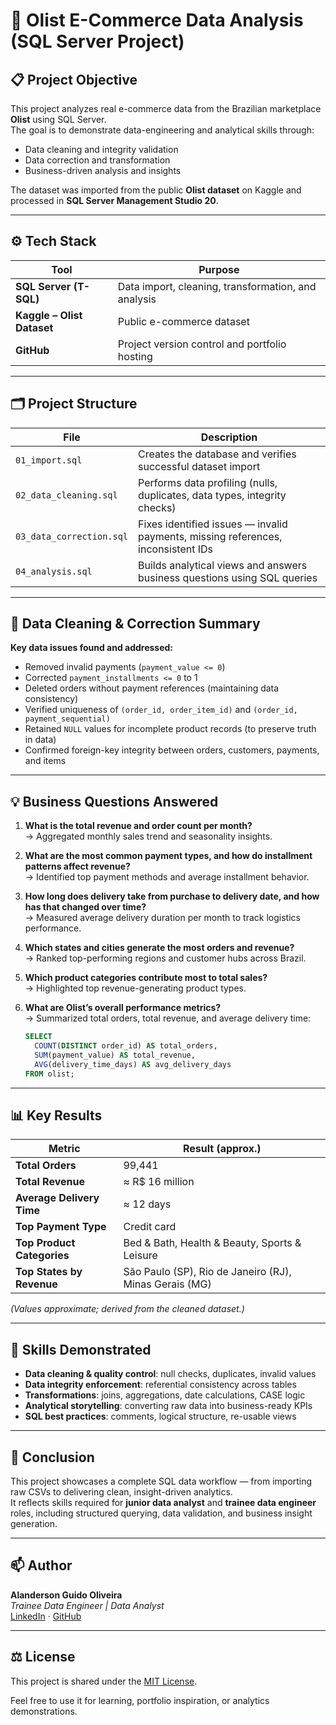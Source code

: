 # 🏬 Olist E-Commerce Data Analysis (SQL Server Project)

## 📋 Project Objective
This project analyzes real e-commerce data from the Brazilian marketplace **Olist** using SQL Server.  
The goal is to demonstrate data-engineering and analytical skills through:
- Data cleaning and integrity validation  
- Data correction and transformation  
- Business-driven analysis and insights  

The dataset was imported from the public **Olist dataset** on Kaggle and processed in **SQL Server Management Studio 20**.

---

## ⚙️ Tech Stack
| Tool | Purpose |
|------|----------|
| **SQL Server (T-SQL)** | Data import, cleaning, transformation, and analysis |
| **Kaggle – Olist Dataset** | Public e-commerce dataset |
| **GitHub** | Project version control and portfolio hosting |

---

## 🗂️ Project Structure
| File | Description |
|------|--------------|
| `01_import.sql` | Creates the database and verifies successful dataset import |
| `02_data_cleaning.sql` | Performs data profiling (nulls, duplicates, data types, integrity checks) |
| `03_data_correction.sql` | Fixes identified issues — invalid payments, missing references, inconsistent IDs |
| `04_analysis.sql` | Builds analytical views and answers business questions using SQL queries |

---

## 🧹 Data Cleaning & Correction Summary
**Key data issues found and addressed:**
- Removed invalid payments (`payment_value <= 0`)  
- Corrected `payment_installments <= 0` to 1  
- Deleted orders without payment references (maintaining data consistency)  
- Verified uniqueness of `(order_id, order_item_id)` and `(order_id, payment_sequential)`  
- Retained `NULL` values for incomplete product records (to preserve truth in data)  
- Confirmed foreign-key integrity between orders, customers, payments, and items  

---

## 💡 Business Questions Answered
1. **What is the total revenue and order count per month?**  
   → Aggregated monthly sales trend and seasonality insights.  

2. **What are the most common payment types, and how do installment patterns affect revenue?**  
   → Identified top payment methods and average installment behavior.  

3. **How long does delivery take from purchase to delivery date, and how has that changed over time?**  
   → Measured average delivery duration per month to track logistics performance.  

4. **Which states and cities generate the most orders and revenue?**  
   → Ranked top-performing regions and customer hubs across Brazil.  

5. **Which product categories contribute most to total sales?**  
   → Highlighted top revenue-generating product types.  

6. **What are Olist’s overall performance metrics?**  
   → Summarized total orders, total revenue, and average delivery time:

   ```sql
   SELECT
     COUNT(DISTINCT order_id) AS total_orders,
     SUM(payment_value) AS total_revenue,
     AVG(delivery_time_days) AS avg_delivery_days
   FROM olist;
   ```

---

## 📊 Key Results
| Metric | Result (approx.) |
|---------|------------------|
| **Total Orders** | 99,441 |
| **Total Revenue** | ≈ R$ 16 million |
| **Average Delivery Time** | ≈ 12 days |
| **Top Payment Type** | Credit card |
| **Top Product Categories** | Bed & Bath, Health & Beauty, Sports & Leisure |
| **Top States by Revenue** | São Paulo (SP), Rio de Janeiro (RJ), Minas Gerais (MG) |

*(Values approximate; derived from the cleaned dataset.)*

---

## 🧠 Skills Demonstrated
- **Data cleaning & quality control**: null checks, duplicates, invalid values  
- **Data integrity enforcement**: referential consistency across tables  
- **Transformations**: joins, aggregations, date calculations, CASE logic  
- **Analytical storytelling**: converting raw data into business-ready KPIs  
- **SQL best practices**: comments, logical structure, re-usable views  

---

## 🏁 Conclusion
This project showcases a complete SQL data workflow — from importing raw CSVs to delivering clean, insight-driven analytics.  
It reflects skills required for **junior data analyst** and **trainee data engineer** roles, including structured querying, data validation, and business insight generation.  

---

## 📫 Author
**Alanderson Guido Oliveira**  
*Trainee Data Engineer | Data Analyst*  
[LinkedIn](https://www.linkedin.com/in/alandersong) · [GitHub](https://github.com/Alandersong)

---

## ⚖️ License

This project is shared under the [MIT License](LICENSE).  

Feel free to use it for learning, portfolio inspiration, or analytics demonstrations.